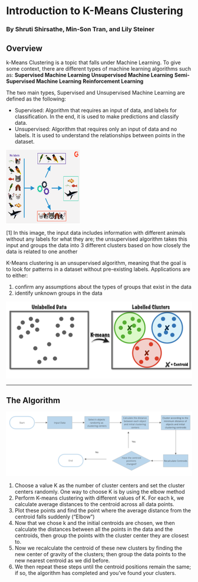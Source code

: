 # Introduction to K-Means Clustering
### By Shruti Shirsathe, Min-Son Tran, and Lily Steiner
## Overview

k-Means Clustering is a topic that falls under Machine Learning. To give some context, there are different types of machine learning algorithms such as:
**Supervised Machine Learning**
**Unsupervised Machine Learning**
**Semi-Supervised Machine Learning**
**Reinforcement Learning**

The two main types, Supervised and Unsupervised Machine Learning are defined as the following:
* Supervised: Algorithm that requires an input of data, and labels for classification. In the end, it is used to make predictions and classify data.
* Unsupervised: Algorithm that requires only an input of data and no labels. It is used to understand the relationships between points in the dataset.

<img src="img/unsupervised-learning.png" width="200" height="200" />

[1] In this image, the input data includes information with different animals without any labels for what they are; the unsupervised algorithm takes this input and groups the data into 3 different clusters based on how closely the data is related to one another

K-Means clustering is an unsupervised algorithm, meaning that the goal is to look for patterns in a dataset without pre-existing labels. 
Applications are to either:
1. confirm any assumptions about the types of groups that exist in the data
2. identify unknown groups in the data

![Kmeans](img/kmeans.png)

* * *

## The Algorithm
![Algorithm](img/algorithm.png)

1. Choose a value K as the number of cluster centers and set the cluster centers randomly. One way to choose K is by using the elbow method
2. Perform K-means clustering with different values of K. For each k, we calculate average distances to the centroid across all data points.
3. Plot these points and find the point where the average distance from the centroid falls suddenly (“Elbow”)
4. Now that we chose k and the initial centroids are chosen, we then 
calculate the distances between all the points in the data and the centroids, then group the points with the cluster center they are closest to.
5. Now we recalculate the centroid of these new clusters by finding the new center of gravity of the clusters; then group the data points to the new nearest centroid as we did before. 
6. We then repeat these steps until the centroid positions remain the same; if so, the algorithm has completed and you’ve found your clusters.
